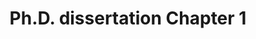 ---
title: Ph.D. dissertation Chapter 1
permalink: /phd-dissertation/chapter/1/
redirect_to:
  - https://www.sciencedirect.com/science/article/abs/pii/S0140988318304808
---